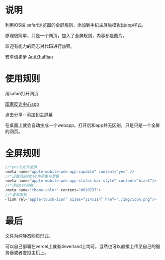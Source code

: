# 说明

利用iOS端 safari浏览器的全屏规则，添加到手机主屏后模拟出app样式。

原理很简单，只是一个网页，加入了全屏规则，内容都是图片。

欢迎有能力的同志对代码进行加强。

安卓请移步 [AntiZhaPian](https://github.com/XJP-GIT/AntiZhaPian) 

# 使用规则

用safari打开网页

[国家反诈中心app](https://fake-fz.vercel.app/)

点击分享--添加到主屏幕

在桌面上就会自动生成一个webapp，打开后和app并无区别，只是只是一个全屏的网页。

# 全屏规则
```js
//*yes为允许全屏
<meta name="apple-mobile-web-app-capable” content=“yes” />
//*设置顶部的bar为黑色背景色
<meta name="apple-mobile-web-app-status-bar-style” content=“black”/>
//*顶部bar颜色
<meta name="theme-color" content="#010737">
//*桌面图标
<link rel="apple-touch-icon” sizes=“114x114” href=“./img/icon.png”/>
```
# 最后

文件为纯静态网页形式，

可以自己部署在vercel上或者4everland上均可，当然也可以直接上传至自己的服务器或者虚拟主机上。
